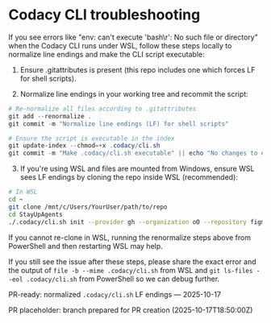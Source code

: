 Codacy CLI troubleshooting
===========================

If you see errors like "env: can't execute 'bash\r': No such file or directory" when the Codacy CLI runs under WSL, follow these steps locally to normalize line endings and make the CLI script executable:

1. Ensure .gitattributes is present (this repo includes one which forces LF for shell scripts).

2. Normalize line endings in your working tree and recommit the script:

```powershell
# Re-normalize all files according to .gitattributes
git add --renormalize .
git commit -m "Normalize line endings (LF) for shell scripts"

# Ensure the script is executable in the index
git update-index --chmod=+x .codacy/cli.sh
git commit -m "Make .codacy/cli.sh executable" || echo "No changes to executable bit"
```

3. If you're using WSL and files are mounted from Windows, ensure WSL sees LF endings by cloning the repo inside WSL (recommended):

```bash
# In WSL
cd ~
git clone /mnt/c/Users/YourUser/path/to/repo
cd StayUpAgents
./.codacy/cli.sh init --provider gh --organization oO --repository figma-mcp-write-server
```

If you cannot re-clone in WSL, running the renormalize steps above from PowerShell and then restarting WSL may help.

If you still see the issue after these steps, please share the exact error and the output of `file -b --mime .codacy/cli.sh` from WSL and `git ls-files --eol .codacy/cli.sh` from PowerShell so we can debug further.

PR-ready: normalized `.codacy/cli.sh` LF endings — 2025-10-17

PR placeholder: branch prepared for PR creation (2025-10-17T18:50:00Z)
